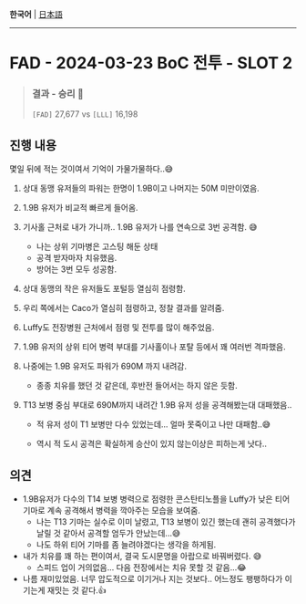 **한국어** | [日本語](ja/2024-03-23.md)

---

# FAD - 2024-03-23 BoC 전투 - SLOT 2

> ### 결과 - 승리 🎊
>
> `[FAD]` 27,677 vs `[LLL]` 16,198



## 진행 내용 

몇일 뒤에 적는 것이여서 기억이 가물가물하다..😅

1. 상대 동맹 유저들의 파워는 한명이 1.9B이고 나머지는 50M 미만이였음.

2. 1.9B 유저가 비교적 빠르게 들어옴.

3. 기사홀 근처로 내가 가니까.. 1.9B 유저가 나를 연속으로 3번 공격함. 😅

   * 나는 상위 기마병은 고스팅 해둔 상태
   * 공격 받자마자 치유했음.
   * 방어는 3번 모두 성공함.

4. 상대 동맹의 작은 유저들도 포털등 열심히 점령함.

5. 우리 쪽에서는 Caco가 열심히 점령하고, 정찰 결과를 알려줌.

6. Luffy도 전장병원 근처에서 점령 및 전투를 많이 해주었음.

7. 1.9B 유저의 상위 티어 병력 부대를 기사홀이나 포탈 등에서 꽤 여러번 격파했음.

8. 나중에는 1.9B 유저도 파워가 690M 까지 내려감. 

   * 종종 치유를 했던 것 같은데, 후반전 들어서는 하지 않은 듯함.

9. T13 보병 중심 부대로 690M까지 내려간 1.9B 유저 성을 공격해봤는대 대패했음..

   * 적 유저 성이 T1 보병만 다수 있었는데... 얼마 못죽이고 나만 대패함..😅

   * 역시 적 도시 공격은 확실하게 승산이 있지 않는이상은 피하는게 낫다..

     

   


## 의견

* 1.9B유저가 다수의 T14 보병 병력으로 점령한 콘스탄티노플을 Luffy가  낮은 티어 기마로 계속 공격해서 병력을 깍아주는 모습을 보여줌.
  * 나는 T13 기마는 실수로 이미 날렸고, T13 보병이 있긴 했는데 괜히 공격했다가 날릴 것 같아서 공격할 엄두가 안났는데...😅
  * 나도 하위 티어 기마를 좀 늘려야겠다는 생각을 하게됨.
* 내가 치유를 꽤 하는 편이여서, 결국 도시문명을 아랍으로 바꿔버렸다. 😅
  * 스피드 업이 거의없음... 다음 전장에서는 치유 못할 것 같음...😂
* 나름 재미있었음. 너무 압도적으로 이기거나 지는 것보다.. 어느정도 팽팽하다가 이기는게 재밋는 것 같다.👍